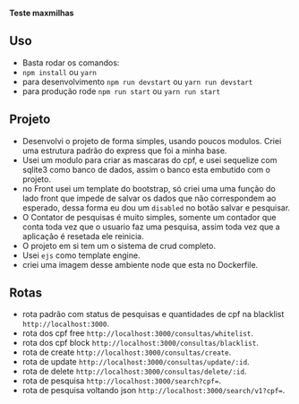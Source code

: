 **Teste maxmilhas**

## Uso
* Basta rodar os comandos:
* `npm install` ou `yarn`
* para desenvolvimento `npm run devstart` ou `yarn run devstart`
* para produção rode `npm run start` ou `yarn run start`

## Projeto
* Desenvolvi o projeto de forma simples, usando poucos modulos. Criei uma estrutura padrão do express que foi a minha base.
* Usei um modulo para criar as mascaras do cpf, e usei sequelize com sqlite3 como banco de dados, assim o banco esta embutido com o projeto.
* no Front usei um template do bootstrap, só criei uma uma função do lado front que impede de salvar os dados que não correspondem ao esperado, dessa forma eu dou um `disabled` no botão salvar e pesquisar.
* O Contator de pesquisas é muito simples, somente um contador que conta toda vez que o usuario faz uma pesquisa, assim toda vez que a aplicação é resetada ele reinicia.
* O projeto em si tem um o sistema de crud completo.
* Usei `ejs` como template engine.
* criei uma imagem desse ambiente node que esta no Dockerfile.

## Rotas 
* rota padrão com status de pesquisas e quantidades de cpf na blacklist `http://localhost:3000`.
* rota dos cpf free `http://localhost:3000/consultas/whitelist`.
* rota dos cpf block `http://localhost:3000/consultas/blacklist`.
* rota de create `http://localhost:3000/consultas/create`.
* rota de update  `http://localhost:3000/consultas/update/:id`.
* rota de delete `http://localhost:3000/consultas/delete/:id`.
* rota de pesquisa `http://localhost:3000/search?cpf=`.
* rota de pesquisa voltando json `http://localhost:3000/search/v1?cpf=`.